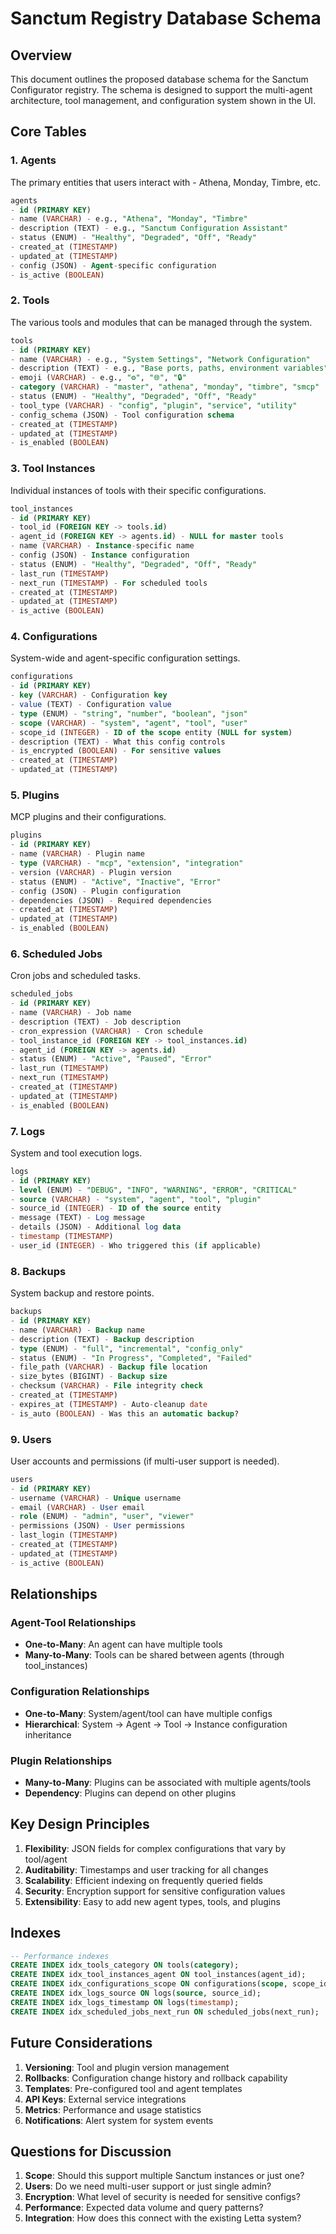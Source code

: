# Sanctum Registry Database Schema

## Overview
This document outlines the proposed database schema for the Sanctum Configurator registry. The schema is designed to support the multi-agent architecture, tool management, and configuration system shown in the UI.

## Core Tables

### 1. Agents
The primary entities that users interact with - Athena, Monday, Timbre, etc.

```sql
agents
- id (PRIMARY KEY)
- name (VARCHAR) - e.g., "Athena", "Monday", "Timbre"
- description (TEXT) - e.g., "Sanctum Configuration Assistant"
- status (ENUM) - "Healthy", "Degraded", "Off", "Ready"
- created_at (TIMESTAMP)
- updated_at (TIMESTAMP)
- config (JSON) - Agent-specific configuration
- is_active (BOOLEAN)
```

### 2. Tools
The various tools and modules that can be managed through the system.

```sql
tools
- id (PRIMARY KEY)
- name (VARCHAR) - e.g., "System Settings", "Network Configuration"
- description (TEXT) - e.g., "Base ports, paths, environment variables"
- emoji (VARCHAR) - e.g., "⚙️", "🌐", "🔒"
- category (VARCHAR) - "master", "athena", "monday", "timbre", "smcp"
- status (ENUM) - "Healthy", "Degraded", "Off", "Ready"
- tool_type (VARCHAR) - "config", "plugin", "service", "utility"
- config_schema (JSON) - Tool configuration schema
- created_at (TIMESTAMP)
- updated_at (TIMESTAMP)
- is_enabled (BOOLEAN)
```

### 3. Tool Instances
Individual instances of tools with their specific configurations.

```sql
tool_instances
- id (PRIMARY KEY)
- tool_id (FOREIGN KEY -> tools.id)
- agent_id (FOREIGN KEY -> agents.id) - NULL for master tools
- name (VARCHAR) - Instance-specific name
- config (JSON) - Instance configuration
- status (ENUM) - "Healthy", "Degraded", "Off", "Ready"
- last_run (TIMESTAMP)
- next_run (TIMESTAMP) - For scheduled tools
- created_at (TIMESTAMP)
- updated_at (TIMESTAMP)
- is_active (BOOLEAN)
```

### 4. Configurations
System-wide and agent-specific configuration settings.

```sql
configurations
- id (PRIMARY KEY)
- key (VARCHAR) - Configuration key
- value (TEXT) - Configuration value
- type (ENUM) - "string", "number", "boolean", "json"
- scope (VARCHAR) - "system", "agent", "tool", "user"
- scope_id (INTEGER) - ID of the scope entity (NULL for system)
- description (TEXT) - What this config controls
- is_encrypted (BOOLEAN) - For sensitive values
- created_at (TIMESTAMP)
- updated_at (TIMESTAMP)
```

### 5. Plugins
MCP plugins and their configurations.

```sql
plugins
- id (PRIMARY KEY)
- name (VARCHAR) - Plugin name
- type (VARCHAR) - "mcp", "extension", "integration"
- version (VARCHAR) - Plugin version
- status (ENUM) - "Active", "Inactive", "Error"
- config (JSON) - Plugin configuration
- dependencies (JSON) - Required dependencies
- created_at (TIMESTAMP)
- updated_at (TIMESTAMP)
- is_enabled (BOOLEAN)
```

### 6. Scheduled Jobs
Cron jobs and scheduled tasks.

```sql
scheduled_jobs
- id (PRIMARY KEY)
- name (VARCHAR) - Job name
- description (TEXT) - Job description
- cron_expression (VARCHAR) - Cron schedule
- tool_instance_id (FOREIGN KEY -> tool_instances.id)
- agent_id (FOREIGN KEY -> agents.id)
- status (ENUM) - "Active", "Paused", "Error"
- last_run (TIMESTAMP)
- next_run (TIMESTAMP)
- created_at (TIMESTAMP)
- updated_at (TIMESTAMP)
- is_enabled (BOOLEAN)
```

### 7. Logs
System and tool execution logs.

```sql
logs
- id (PRIMARY KEY)
- level (ENUM) - "DEBUG", "INFO", "WARNING", "ERROR", "CRITICAL"
- source (VARCHAR) - "system", "agent", "tool", "plugin"
- source_id (INTEGER) - ID of the source entity
- message (TEXT) - Log message
- details (JSON) - Additional log data
- timestamp (TIMESTAMP)
- user_id (INTEGER) - Who triggered this (if applicable)
```

### 8. Backups
System backup and restore points.

```sql
backups
- id (PRIMARY KEY)
- name (VARCHAR) - Backup name
- description (TEXT) - Backup description
- type (ENUM) - "full", "incremental", "config_only"
- status (ENUM) - "In Progress", "Completed", "Failed"
- file_path (VARCHAR) - Backup file location
- size_bytes (BIGINT) - Backup size
- checksum (VARCHAR) - File integrity check
- created_at (TIMESTAMP)
- expires_at (TIMESTAMP) - Auto-cleanup date
- is_auto (BOOLEAN) - Was this an automatic backup?
```

### 9. Users
User accounts and permissions (if multi-user support is needed).

```sql
users
- id (PRIMARY KEY)
- username (VARCHAR) - Unique username
- email (VARCHAR) - User email
- role (ENUM) - "admin", "user", "viewer"
- permissions (JSON) - User permissions
- last_login (TIMESTAMP)
- created_at (TIMESTAMP)
- updated_at (TIMESTAMP)
- is_active (BOOLEAN)
```

## Relationships

### Agent-Tool Relationships
- **One-to-Many**: An agent can have multiple tools
- **Many-to-Many**: Tools can be shared between agents (through tool_instances)

### Configuration Relationships
- **One-to-Many**: System/agent/tool can have multiple configs
- **Hierarchical**: System → Agent → Tool → Instance configuration inheritance

### Plugin Relationships
- **Many-to-Many**: Plugins can be associated with multiple agents/tools
- **Dependency**: Plugins can depend on other plugins

## Key Design Principles

1. **Flexibility**: JSON fields for complex configurations that vary by tool/agent
2. **Auditability**: Timestamps and user tracking for all changes
3. **Scalability**: Efficient indexing on frequently queried fields
4. **Security**: Encryption support for sensitive configuration values
5. **Extensibility**: Easy to add new agent types, tools, and plugins

## Indexes

```sql
-- Performance indexes
CREATE INDEX idx_tools_category ON tools(category);
CREATE INDEX idx_tool_instances_agent ON tool_instances(agent_id);
CREATE INDEX idx_configurations_scope ON configurations(scope, scope_id);
CREATE INDEX idx_logs_source ON logs(source, source_id);
CREATE INDEX idx_logs_timestamp ON logs(timestamp);
CREATE INDEX idx_scheduled_jobs_next_run ON scheduled_jobs(next_run);
```

## Future Considerations

1. **Versioning**: Tool and plugin version management
2. **Rollbacks**: Configuration change history and rollback capability
3. **Templates**: Pre-configured tool and agent templates
4. **API Keys**: External service integrations
5. **Metrics**: Performance and usage statistics
6. **Notifications**: Alert system for system events

## Questions for Discussion

1. **Scope**: Should this support multiple Sanctum instances or just one?
2. **Users**: Do we need multi-user support or just single admin?
3. **Encryption**: What level of security is needed for sensitive configs?
4. **Performance**: Expected data volume and query patterns?
5. **Integration**: How does this connect with the existing Letta system?

